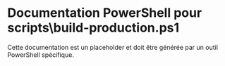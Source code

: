 # Documentation PowerShell pour scripts\build-production.ps1

Cette documentation est un placeholder et doit être générée par un outil PowerShell spécifique.
